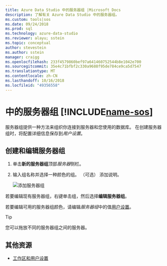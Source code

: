 ```yaml
---
title: Azure Data Studio 中的服务器组 |Microsoft Docs
description: 了解有关 Azure Data Studio 中的服务器组。
ms.custom: tools|sos
ms.date: 09/24/2018
ms.prod: sql
ms.technology: azure-data-studio
ms.reviewer: alayu; sstein
ms.topic: conceptual
author: stevestein
ms.author: sstein
manager: craigg
ms.openlocfilehash: 233f4579860bef97a641460752544b8e1042e700
ms.sourcegitcommit: 35e4c71bfbf2c330a9688f95de784ce9ca5d7547
ms.translationtype: MT
ms.contentlocale: zh-CN
ms.lasthandoff: 10/16/2018
ms.locfileid: "49356558"
---
```

# <a name="server-groups-in-includename-sosincludesname-sos-shortmd"></a>中的服务器组 [!INCLUDE[name-sos](../includes/name-sos-short.md)]

服务器组提供一种方法来组织你连接到服务器和您使用的数据库。 在创建服务器组时，将配置详细信息保存到*用户设置*。

## <a name="create-and-edit-server-groups"></a>创建和编辑服务器组

1. 单击**新的服务器组**顶部*服务器*侧栏。
2. 输入组名称并选择一种颜色的组。 （可选） 添加说明。

   ![添加服务器组](./media/server-groups/add-server-group.png)

若要编辑现有服务器组，右键单击组，然后选择**编辑服务器组**。

若要编辑可用的服务器组颜色，请编辑*服务器组*中的值[用户设置](settings.md)。

> [!TIP]
> 您可以拖放不同的服务器组之间的服务器。



## <a name="additional-resources"></a>其他资源
- [工作区和用户设置](settings.md)
